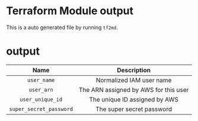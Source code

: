 
Terraform Module output
=======================


This is a auto generated file by running `tf2md`.
# output

|Name|Description|
| :---: | :---: |
|`user_name`|Normalized IAM user name|
|`user_arn`|The ARN assigned by AWS for this user|
|`user_unique_id`|The unique ID assigned by AWS|
|`super_secret_password`|The super secret password|
